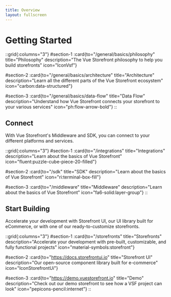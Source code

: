 ```yaml
---
title: Overview
layout: fullscreen
---
```

# Getting Started

::grid{:columns="3"}
#section-1
:card{to="/general/basics/philosophy" title="Philosophy" description="The Vue Storefront philosophy to help you build storefronts" icon="IconVsf"}


#section-2
:card{to="/general/basics/architecture" title="Architecture" description="Learn all the different parts of the Vue Storefront ecosystem" icon="carbon:data-structured"}

#section-3
:card{to="/general/basics/data-flow" title="Data Flow" description="Understand how Vue Storefront connects your storefront to your various services" icon="ph:flow-arrow-bold"}
::

## Connect 

With Vue Storefront's Middleware and SDK, you can connect to your different platforms and services.

::grid{:columns="3"}
#section-1
:card{to="/integrations" title="Integrations" description="Learn about the basics of Vue Storefront" icon="fluent:puzzle-cube-piece-20-filled"}

#section-2
:card{to="/sdk" title="SDK" description="Learn about the basics of Vue Storefront" icon="ri:terminal-box-fill"}

#section-3
:card{to="/middleware" title="Middleware" description="Learn about the basics of Vue Storefront" icon="fa6-solid:layer-group"}
::

## Start Building

Accelerate your development with Storefront UI, our UI library built for eCommerce, or with one of our ready-to-customize storefronts.

::grid{:columns="3"}
#section-1
:card{to="/storefronts" title="Storefronts" description="Accelerate your development with pre-built, customizable, and fully functional projects" icon="material-symbols:storefront"}

#section-2
:card{to="https://docs.storefrontui.io" title="Storefront UI" description="Our open-source component library built for e-commerce" icon="IconStorefrontUi"}

#section-3
:card{to="https://demo.vuestorefront.io" title="Demo" description="Check out our demo storefront to see how a VSF project can look" icon="pepicons-pencil:internet"}
::